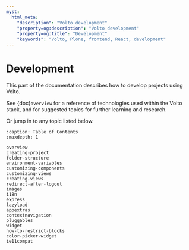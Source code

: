 ```yaml
---
myst:
  html_meta:
    "description": "Volto development"
    "property=og:description": "Volto development"
    "property=og:title": "Development"
    "keywords": "Volto, Plone, frontend, React, development"
---
```


# Development

This part of the documentation describes how to develop projects using Volto.

See {doc}`overview` for a reference of technologies used within the Volto stack, and for suggested topics for further learning and research.

Or jump in to any topic listed below.

```{toctree}
:caption: Table of Contents
:maxdepth: 1

overview
creating-project
folder-structure
environment-variables
customizing-components
customizing-views
creating-views
redirect-after-logout
images
i18n
express
lazyload
appextras
contextnavigation
pluggables
widget
how-to-restrict-blocks
color-picker-widget
ie11compat
```
